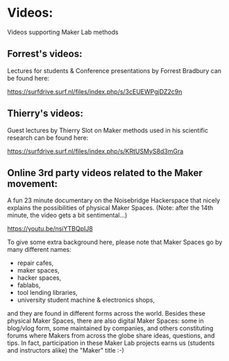 # Videos:

Videos supporting Maker Lab methods


## Forrest's videos:

Lectures for students & Conference presentations by Forrest Bradbury can be found here:

https://surfdrive.surf.nl/files/index.php/s/3cEUEWPgjDZ2c9n

## Thierry's videos:

Guest lectures by Thierry Slot on Maker methods used in his scientific research can be found here:

https://surfdrive.surf.nl/files/index.php/s/KRtUSMyS8d3mGra


## Online 3rd party videos related to the Maker movement:

A fun 23 minute documentary on the Noisebridge Hackerspace that nicely explains the possibilities of physical Maker Spaces.   (Note: after the 14th minute, the video gets a bit sentimental...)   

https://youtu.be/nsiYTBQpIJ8

To give some extra background here, please note that Maker Spaces go by many different names:  
- repair cafes,
- maker spaces,
- hacker spaces,
- fablabs,
- tool lending libraries,
- university student machine & electronics shops,   

and they are found in different forms across the world. Besides these physical Maker Spaces, there are also digital Maker Spaces:  some in blog/vlog form, some maintained by companies, and others constituting forums where Makers from across the globe share ideas, questions, and tips.  In fact, participation in these Maker Lab projects earns us (students and instructors alike) the "Maker" title :-)
